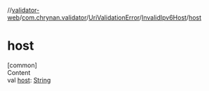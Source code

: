 //[validator-web](../../../../index.md)/[com.chrynan.validator](../../index.md)/[UriValidationError](../index.md)/[InvalidIpv6Host](index.md)/[host](host.md)



# host  
[common]  
Content  
val [host](host.md): [String](https://kotlinlang.org/api/latest/jvm/stdlib/kotlin/-string/index.html)  



